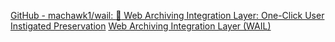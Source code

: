 
[GitHub - machawk1/wail: :whale2: Web Archiving Integration Layer: One-Click User Instigated Preservation](https://github.com/machawk1/wail)
[Web Archiving Integration Layer (WAIL)](https://machawk1.github.io/wail/)
